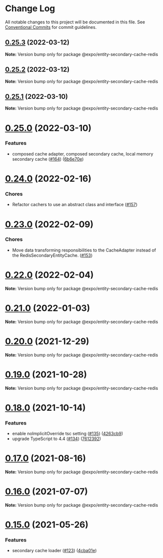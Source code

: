 # Change Log

All notable changes to this project will be documented in this file.
See [Conventional Commits](https://conventionalcommits.org) for commit guidelines.

## [0.25.3](https://github.com/expo/entity/compare/v0.25.2...v0.25.3) (2022-03-12)

**Note:** Version bump only for package @expo/entity-secondary-cache-redis





## [0.25.2](https://github.com/expo/entity/compare/v0.25.1...v0.25.2) (2022-03-12)

**Note:** Version bump only for package @expo/entity-secondary-cache-redis





## [0.25.1](https://github.com/expo/entity/compare/v0.25.0...v0.25.1) (2022-03-10)

**Note:** Version bump only for package @expo/entity-secondary-cache-redis





# [0.25.0](https://github.com/expo/entity/compare/v0.24.0...v0.25.0) (2022-03-10)


### Features

* composed cache adapter, composed secondary cache, local memory secondary cache ([#164](https://github.com/expo/entity/issues/164)) ([6b6e70e](https://github.com/expo/entity/commit/6b6e70e75f7e42a4dce13edeb406a4d88d9264f0))





# [0.24.0](https://github.com/expo/entity/compare/v0.23.0...v0.24.0) (2022-02-16)

### Chores

* Refactor cachers to use an abstract class and interface  ([#157](https://github.com/expo/entity/pull/157))




# [0.23.0](https://github.com/expo/entity/compare/v0.22.0...v0.23.0) (2022-02-09)

### Chores

* Move data transforming responsibilities to the CacheAdapter instead of the RedisSecondaryEntityCache. ([#153](https://github.com/expo/entity/pull/153))




# [0.22.0](https://github.com/expo/entity/compare/v0.21.0...v0.22.0) (2022-02-04)

**Note:** Version bump only for package @expo/entity-secondary-cache-redis





# [0.21.0](https://github.com/expo/entity/compare/v0.20.0...v0.21.0) (2022-01-03)

**Note:** Version bump only for package @expo/entity-secondary-cache-redis





# [0.20.0](https://github.com/expo/entity/compare/v0.19.0...v0.20.0) (2021-12-29)

**Note:** Version bump only for package @expo/entity-secondary-cache-redis





# [0.19.0](https://github.com/expo/entity/compare/v0.18.0...v0.19.0) (2021-10-28)

**Note:** Version bump only for package @expo/entity-secondary-cache-redis





# [0.18.0](https://github.com/expo/entity/compare/v0.17.0...v0.18.0) (2021-10-14)


### Features

* enable noImplicitOverride tsc setting ([#135](https://github.com/expo/entity/issues/135)) ([4263cb9](https://github.com/expo/entity/commit/4263cb9b8b69fe4fb68c74ec1c7aba04508a1555))
* upgrade TypeScript to 4.4 ([#134](https://github.com/expo/entity/issues/134)) ([7612392](https://github.com/expo/entity/commit/7612392dbfd9778d25c465c1626c372d75a6d05a))





# [0.17.0](https://github.com/expo/entity/compare/v0.16.0...v0.17.0) (2021-08-16)

**Note:** Version bump only for package @expo/entity-secondary-cache-redis





# [0.16.0](https://github.com/expo/entity/compare/v0.15.0...v0.16.0) (2021-07-07)

**Note:** Version bump only for package @expo/entity-secondary-cache-redis





# [0.15.0](https://github.com/expo/entity/compare/v0.14.1...v0.15.0) (2021-05-26)


### Features

* secondary cache loader ([#123](https://github.com/expo/entity/issues/123)) ([4cba01e](https://github.com/expo/entity/commit/4cba01eb259c87d60b3026ce776e46f781363690))
